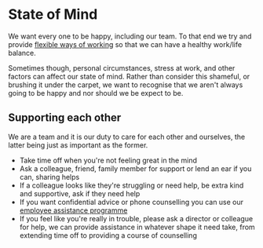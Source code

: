 # State of Mind

We want every one to be happy, including our team. To that end we try and provide [flexible ways of working](https://github.com/madetech/handbook/tree/master/benefits) so that we can have a healthy work/life balance.

Sometimes though, personal circumstances, stress at work, and other factors can affect our state of mind. Rather than consider this shameful, or brushing it under the carpet, we want to recognise that we aren't always going to be happy and nor should we be expect to be.

## Supporting each other

We are a team and it is our duty to care for each other and ourselves, the latter being just as important as the former.

- Take time off when you're not feeling great in the mind
- Ask a colleague, friend, family member for support or lend an ear if you can, sharing helps
- If a colleague looks like they're struggling or need help, be extra kind and supportive, ask if they need help
- If you want confidential advice or phone counselling you can use our [employee assistance programme](employee_assistance.md)
- If you feel like you're really in trouble, please ask a director or colleague for help, we can provide assistance in whatever shape it need take, from extending time off to providing a course of counselling
